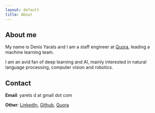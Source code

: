 ```yaml
---
layout: default
title: About
---
```

## About me

My name is Denis Yarats and I am a staff engineer at [Quora](http://www.quora.com), leading a machine learning team.

I am an avid fan of deep learning and AI, mainly interested in natural language processing, computer vision and robotics.

## Contact

**Email**: yarets d at gmail dot com

**Other**: [LinkedIn](http://www.linkedin.com/in/denis-yarats-08104546), [Github](http://github.com/1nadequacy), [Quora](http://www.quora.com/profile/Denis-Yarats)
